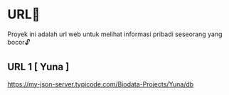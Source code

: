 # URL👾

Proyek ini adalah url web untuk melihat informasi pribadi seseorang yang bocor🔓

## URL 1 [ Yuna ]

https://my-json-server.typicode.com/Biodata-Projects/Yuna/db
